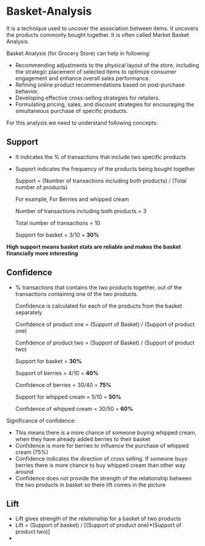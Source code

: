 # Basket-Analysis
It is a technique used to uncover the association between items. It uncovers the products commonly bought together.
It is often called Market Basket Analysis. 

Basket Analysis (for Grocery Store) can help in following:
  - Recommending adjustments to the physical layout of the store, including the strategic placement of selected items to optimize consumer engagement and enhance overall sales performance.
  - Refining online product recommendations based on post-purchase behavior.
  - Developing effective cross-selling strategies for retailers.
  - Formulating pricing, sales, and discount strategies for encouraging the simultaneous purchase of specific products.

For this analysis we need to understand following concepts:
## Support
  - It indicates the % of transactions that include two specific products
  - Support indicates the frequency of the products being bought together
                             
	Support = (Number of transactions including both products) / (Total number of products)
	                             
	For example,
	For Berries and whipped cream
	
	Number of transactions including both products = 3
	
	Total number of transactions = 10
	
	Support for basket = 3/10 = **30%**

**High support means basket stats are reliable and makes the basket financially more interesting**

## Confidence
  - % transactions that contains the two products together, out of the transactions containing one of the two products. 

	Confidence is calculated for each of the products from the basket separately 
								                          
	Confidence of product one = (Support of Basket) / (Support of product one)
	
	Confidence of product two = (Support of Basket) / (Support of product two)
	
	Support for basket = **30%**
	
	Support of berries = 4/10 = **40%**
	
	Confidence of berries = 30/40 = **75%**
	
	Support for whipped cream = 5/10 = **50%**
	
	Confidence of whipped cream = 30/50 = **60%**

Significance of confidence:
- This means there is a more chance of someone buying whipped cream, when they have already added 
berries to their basket
- Confidence is more for berries to influence the purchase of
whipped cream (75%)
- Confidence indicates the direction of cross selling. If someone buys berries there is more 
chance to buy whipped cream than other way around
- Confidence does not provide the strength of the relationship between the two products in 
basket so there lift comes in the picture

## Lift
 - Lift gives strength of the relationship for a basket of two products
 - Lift = (Support of basket) / [(Support of product one)*(Support of product two)]
 - 













